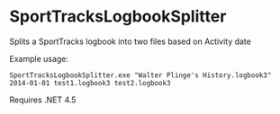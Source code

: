 # SportTracksLogbookSplitter
Splits a SportTracks logbook into two files based on Activity date

Example usage:

    SportTracksLogbookSplitter.exe "Walter Plinge's History.logbook3" 2014-01-01 test1.logbook3 test2.logbook3
  
Requires .NET 4.5
